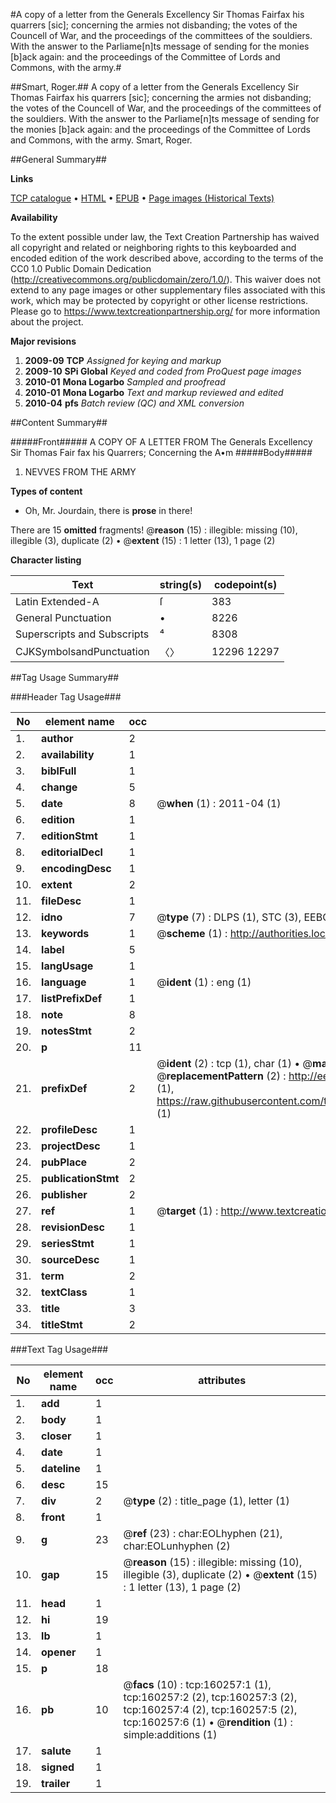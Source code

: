 #A copy of a letter from the Generals Excellency Sir Thomas Fairfax his quarrers [sic]; concerning the armies not disbanding; the votes of the Councell of War, and the proceedings of the committees of the souldiers. With the answer to the Parliame[n]ts message of sending for the monies [b]ack again: and the proceedings of the Committee of Lords and Commons, with the army.#

##Smart, Roger.##
A copy of a letter from the Generals Excellency Sir Thomas Fairfax his quarrers [sic]; concerning the armies not disbanding; the votes of the Councell of War, and the proceedings of the committees of the souldiers. With the answer to the Parliame[n]ts message of sending for the monies [b]ack again: and the proceedings of the Committee of Lords and Commons, with the army.
Smart, Roger.

##General Summary##

**Links**

[TCP catalogue](http://www.ota.ox.ac.uk/tcp/)  • 
[HTML](http://tei.it.ox.ac.uk/tcp/Texts-HTML/free/A93/A93335.html)  • 
[EPUB](http://tei.it.ox.ac.uk/tcp/Texts-EPUB/free/A93/A93335.epub) • 
[Page images (Historical Texts)](https://historicaltexts.jisc.ac.uk/eebo-99862038e)

**Availability**

To the extent possible under law, the Text Creation Partnership has waived all copyright and related or neighboring rights to this keyboarded and encoded edition of the work described above, according to the terms of the CC0 1.0 Public Domain Dedication (http://creativecommons.org/publicdomain/zero/1.0/). This waiver does not extend to any page images or other supplementary files associated with this work, which may be protected by copyright or other license restrictions. Please go to https://www.textcreationpartnership.org/ for more information about the project.

**Major revisions**

1. __2009-09__ __TCP__ *Assigned for keying and markup*
1. __2009-10__ __SPi Global__ *Keyed and coded from ProQuest page images*
1. __2010-01__ __Mona Logarbo__ *Sampled and proofread*
1. __2010-01__ __Mona Logarbo__ *Text and markup reviewed and edited*
1. __2010-04__ __pfs__ *Batch review (QC) and XML conversion*

##Content Summary##

#####Front#####
A COPY OF A LETTER FROM The Generals Excellency Sir Thomas Fair fax his Quarrers; Concerning the A•m
#####Body#####

1. NEVVES FROM THE ARMY

**Types of content**

  * Oh, Mr. Jourdain, there is **prose** in there!

There are 15 **omitted** fragments! 
 @__reason__ (15) : illegible: missing (10), illegible (3), duplicate (2)  •  @__extent__ (15) : 1 letter (13), 1 page (2)

**Character listing**


|Text|string(s)|codepoint(s)|
|---|---|---|
|Latin Extended-A|ſ|383|
|General Punctuation|•|8226|
|Superscripts             and Subscripts|⁴|8308|
|CJKSymbolsandPunctuation|〈〉|12296 12297|

##Tag Usage Summary##

###Header Tag Usage###

|No|element name|occ|attributes|
|---|---|---|---|
|1.|__author__|2||
|2.|__availability__|1||
|3.|__biblFull__|1||
|4.|__change__|5||
|5.|__date__|8| @__when__ (1) : 2011-04 (1)|
|6.|__edition__|1||
|7.|__editionStmt__|1||
|8.|__editorialDecl__|1||
|9.|__encodingDesc__|1||
|10.|__extent__|2||
|11.|__fileDesc__|1||
|12.|__idno__|7| @__type__ (7) : DLPS (1), STC (3), EEBO-CITATION (1), PROQUEST (1), VID (1)|
|13.|__keywords__|1| @__scheme__ (1) : http://authorities.loc.gov/ (1)|
|14.|__label__|5||
|15.|__langUsage__|1||
|16.|__language__|1| @__ident__ (1) : eng (1)|
|17.|__listPrefixDef__|1||
|18.|__note__|8||
|19.|__notesStmt__|2||
|20.|__p__|11||
|21.|__prefixDef__|2| @__ident__ (2) : tcp (1), char (1)  •  @__matchPattern__ (2) : ([0-9\-]+):([0-9IVX]+) (1), (.+) (1)  •  @__replacementPattern__ (2) : http://eebo.chadwyck.com/downloadtiff?vid=$1&page=$2 (1), https://raw.githubusercontent.com/textcreationpartnership/Texts/master/tcpchars.xml#$1 (1)|
|22.|__profileDesc__|1||
|23.|__projectDesc__|1||
|24.|__pubPlace__|2||
|25.|__publicationStmt__|2||
|26.|__publisher__|2||
|27.|__ref__|1| @__target__ (1) : http://www.textcreationpartnership.org/docs/. (1)|
|28.|__revisionDesc__|1||
|29.|__seriesStmt__|1||
|30.|__sourceDesc__|1||
|31.|__term__|2||
|32.|__textClass__|1||
|33.|__title__|3||
|34.|__titleStmt__|2||


###Text Tag Usage###

|No|element name|occ|attributes|
|---|---|---|---|
|1.|__add__|1||
|2.|__body__|1||
|3.|__closer__|1||
|4.|__date__|1||
|5.|__dateline__|1||
|6.|__desc__|15||
|7.|__div__|2| @__type__ (2) : title_page (1), letter (1)|
|8.|__front__|1||
|9.|__g__|23| @__ref__ (23) : char:EOLhyphen (21), char:EOLunhyphen (2)|
|10.|__gap__|15| @__reason__ (15) : illegible: missing (10), illegible (3), duplicate (2)  •  @__extent__ (15) : 1 letter (13), 1 page (2)|
|11.|__head__|1||
|12.|__hi__|19||
|13.|__lb__|1||
|14.|__opener__|1||
|15.|__p__|18||
|16.|__pb__|10| @__facs__ (10) : tcp:160257:1 (1), tcp:160257:2 (2), tcp:160257:3 (2), tcp:160257:4 (2), tcp:160257:5 (2), tcp:160257:6 (1)  •  @__rendition__ (1) : simple:additions (1)|
|17.|__salute__|1||
|18.|__signed__|1||
|19.|__trailer__|1||
